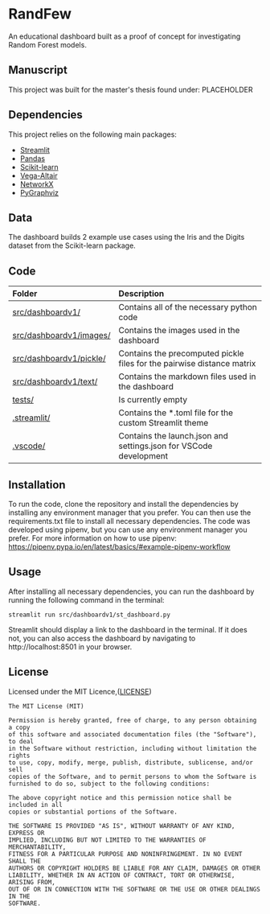# RandFew
An educational dashboard built as a proof of concept for investigating Random Forest models.

## Manuscript
This project was built for the master's thesis found under:
PLACEHOLDER

## Dependencies
This project relies on the following main packages:
- [Streamlit](https://streamlit.io/)
- [Pandas](https://pandas.pydata.org/)
- [Scikit-learn](https://scikit-learn.org/stable/)
- [Vega-Altair](https://altair-viz.github.io/)
- [NetworkX](https://networkx.org/)
- [PyGraphviz](https://pygraphviz.github.io/)

## Data
The dashboard builds 2 example use cases using the Iris and the Digits dataset from the Scikit-learn package.

## Code
|Folder|Description|
|:---|:---|
|[src/dashboardv1/](src/dashboardv1/)|Contains all of the necessary python code
|[src/dashboardv1/images/](src/dashboardv1/images/)|Contains the images used in the dashboard
|[src/dashboardv1/pickle/](src/dashboardv1/pickle/)|Contains the precomputed pickle files for the pairwise distance matrix
|[src/dashboardv1/text/](src/dashboardv1/text/)|Contains the markdown files used in the dashboard
|[tests/](/tests/)|Is currently empty
|[.streamlit/](/.streamlit)|Contains the *.toml file for the custom Streamlit theme
|[.vscode/](/.vscode)|Contains the launch.json and settings.json for VSCode development


## Installation
To run the code, clone the repository and install the dependencies by installing any environment manager that you prefer. You can then use the requirements.txt file to install all necessary dependencies. The code was developed using pipenv, but you can use any environment manager you prefer.
For more information on how to use pipenv:
https://pipenv.pypa.io/en/latest/basics/#example-pipenv-workflow  

## Usage
After installing all necessary dependencies, you can run the dashboard by running the following command in the terminal:
```
streamlit run src/dashboardv1/st_dashboard.py
```
Streamlit should display a link to the dashboard in the terminal. If it does not, you can also access the dashboard by navigating to http://localhost:8501 in your browser.

## License

Licensed under the MIT Licence,([LICENSE](./LICENSE))
```
The MIT License (MIT)

Permission is hereby granted, free of charge, to any person obtaining a copy
of this software and associated documentation files (the "Software"), to deal
in the Software without restriction, including without limitation the rights
to use, copy, modify, merge, publish, distribute, sublicense, and/or sell
copies of the Software, and to permit persons to whom the Software is
furnished to do so, subject to the following conditions:

The above copyright notice and this permission notice shall be included in all
copies or substantial portions of the Software.

THE SOFTWARE IS PROVIDED "AS IS", WITHOUT WARRANTY OF ANY KIND, EXPRESS OR
IMPLIED, INCLUDING BUT NOT LIMITED TO THE WARRANTIES OF MERCHANTABILITY,
FITNESS FOR A PARTICULAR PURPOSE AND NONINFRINGEMENT. IN NO EVENT SHALL THE
AUTHORS OR COPYRIGHT HOLDERS BE LIABLE FOR ANY CLAIM, DAMAGES OR OTHER
LIABILITY, WHETHER IN AN ACTION OF CONTRACT, TORT OR OTHERWISE, ARISING FROM,
OUT OF OR IN CONNECTION WITH THE SOFTWARE OR THE USE OR OTHER DEALINGS IN THE
SOFTWARE. 
```